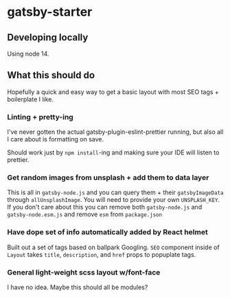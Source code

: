 # gatsby-starter

## Developing locally

Using node 14.

## What this should do

Hopefully a quick and easy way to get a basic layout with most SEO tags + boilerplate I like.

### Linting + pretty-ing

I've never gotten the actual gatsby-plugin-eslint-prettier running, but also all I care about is formatting on save.

Should work just by `npm install`-ing and making sure your IDE will listen to prettier.

### Get random images from unsplash + add them to data layer

This is all in `gatsby-node.js` and you can query them + their `gatsbyImageData` through `allUnsplashImage`. You will need to provide your own `UNSPLASH_KEY`. If you don't care about this you can remove both `gatsby-node.js` and `gatsby-node.esm.js` and remove `esm` from `package.json`

### Have dope set of info automatically added by React helmet

Built out a set of tags based on ballpark Googling. `SEO` component inside of `Layout` takes `title`, `description`, and `href` props to popuplate tags.

### General light-weight scss layout w/font-face

I have no idea. Maybe this should all be modules?
